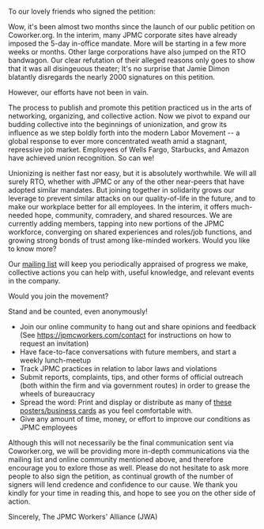 To our lovely friends who signed the petition:

Wow, it's been almost two months since the launch of our public petition on Coworker.org. 
In the interim, many JPMC corporate sites have already imposed the 5-day in-office mandate. More will be starting in a few more weeks or months. Other large corporations have also jumped on the RTO bandwagon. Our clear refutation of their alleged reasons only goes to show that it was all disingeuous theater; It's no surprise that Jamie Dimon blatantly disregards the nearly 2000 signatures on this petition. 

However, our efforts have not been in vain.

The process to publish and promote this petition practiced us in the arts of networking, organizing, and collective action. Now we pivot to expand our budding collective into the beginnings of unionization, and grow its influence as we step boldly forth into the modern Labor Movement -- a global response to ever more concentrated weath amid a stagnant, repressive job market. Employees of Wells Fargo, Starbucks, and Amazon have achieved union recognition.
So can we!

Unionizing is neither fast nor easy, but it is absolutely worthwhile. We will all surely RTO, whether with JPMC or any of the other near-peers that have adopted similar mandates. But joining together in solidarity grows our leverage to prevent similar attacks on our quality-of-life in the future, and to make our workplace better for all employees. In the interim, it offers much-needed hope, community, comradery, and shared resources. We are currently adding members, tapping into new portions of the JPMC workforce, converging on shared experiences and roles/job functions, and growing strong bonds of trust among like-minded workers.
Would you like to know more?

Our [mailing list](https://actionnetwork.org/forms/jpmcworkers-signup) will keep you periodically appraised of progress we make, collective actions you can help with, useful knowledge, and relevant events in the company.

Would you join the movement?

Stand and be counted, even anonymously!
* Join our online community to hang out and share opinions and feedback (See https://jpmcworkers.com/contact for instructions on how to request an invitation)
* Have face-to-face conversations with future members, and start a weekly lunch-meetup
* Track JPMC practices in relation to labor laws and violations
* Submit reports, complaints, tips, and other forms of official outreach (both within the firm and via government routes) in order to grease the wheels of bureaucracy
* Spread the word: Print and display or distribute as many of [these posters/business cards](jpmcWorkers.github.io/tree/main/docs/img/posters) as you feel comfortable with. 
* Give any amount of time, money, or effort to improve our conditions as JPMC employees

Although this will not necessarily be the final communication sent via Coworker.org, we will be providing more in-depth communications via the mailing list and online community mentioned above, and therefore encourage you to exlore those as well. Please do not hesitate to ask more people to also sign the petition, as continual growth of the number of signers will lend credence and confidence to our cause. We thank you kindly for your time in reading this, and hope to see you on the other side of action.

Sincerely,
The JPMC Workers' Alliance (JWA)
